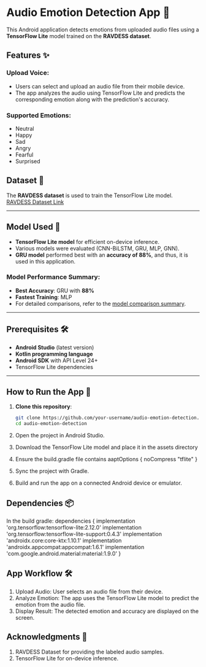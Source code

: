 # Audio Emotion Detection App 🎵

This Android application detects emotions from uploaded audio files using a **TensorFlow Lite** model trained on the **RAVDESS dataset**.

## Features ✨
### Upload Voice:
- Users can select and upload an audio file from their mobile device.
- The app analyzes the audio using TensorFlow Lite and predicts the corresponding emotion along with the prediction's accuracy.

### Supported Emotions:
- Neutral  
- Happy  
- Sad  
- Angry  
- Fearful  
- Surprised  

## Dataset 📂
The **RAVDESS dataset** is used to train the TensorFlow Lite model.  
[RAVDESS Dataset Link](https://drive.google.com/drive/folders/1be4CdN_1_GQerHqo6NbrQHwbZ-LkcEFc?usp=sharing)

---

## Model Used 🧠
- **TensorFlow Lite model** for efficient on-device inference.
- Various models were evaluated (CNN-BiLSTM, GRU, MLP, GNN).
- **GRU model** performed best with an **accuracy of 88%**, and thus, it is used in this application.

### Model Performance Summary:
- **Best Accuracy**: GRU with **88%**  
- **Fastest Training**: MLP  
- For detailed comparisons, refer to the [model comparison summary](./model_comparison_summary.txt).

---

## Prerequisites 🛠️
- **Android Studio** (latest version)  
- **Kotlin programming language**  
- **Android SDK** with API Level 24+  
- TensorFlow Lite dependencies

---

## How to Run the App 🚀

1. **Clone this repository**:
   ```bash
   git clone https://github.com/your-username/audio-emotion-detection.git
   cd audio-emotion-detection
2. Open the project in Android Studio.

3. Download the TensorFlow Lite model and place it in the assets directory

4. Ensure the build.gradle file contains
aaptOptions {
    noCompress "tflite"
}


5. Sync the project with Gradle.

6. Build and run the app on a connected Android device or emulator.

## Dependencies 📦
In the build gradle:
dependencies {
    implementation 'org.tensorflow:tensorflow-lite:2.12.0'
    implementation 'org.tensorflow:tensorflow-lite-support:0.4.3'
    implementation 'androidx.core:core-ktx:1.10.1'
    implementation 'androidx.appcompat:appcompat:1.6.1'
    implementation 'com.google.android.material:material:1.9.0'
}


## App Workflow 🛠️
1. Upload Audio: User selects an audio file from their device.
2. Analyze Emotion: The app uses the TensorFlow Lite model to predict the emotion from the audio file.
3. Display Result: The detected emotion and accuracy are displayed on the screen.

## Acknowledgments 🙏
1. RAVDESS Dataset for providing the labeled audio samples.
2. TensorFlow Lite for on-device inference.
